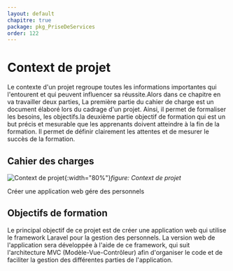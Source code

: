 ```yaml
---
layout: default
chapitre: true
package: pkg_PriseDeServices
order: 122
---
```


<!-- new slide -->

# Context de projet

<!-- note -->

Le contexte d'un projet regroupe toutes les informations importantes qui l'entourent et qui peuvent influencer sa réussite.Alors dans ce chapitre en va travailler deux parties,
La première partie du cahier de charge est un document élaboré lors du cadrage d'un projet. Ainsi, il permet de formaliser les besoins, les objectifs.la deuxième partie objectif de formation qui est un but précis et mesurable que les apprenants doivent atteindre à la fin de la formation. Il permet de définir clairement les attentes et de mesurer le succès de la formation.

## Cahier  des charges

![Context de projet](/gestion-personnels/pkg_PriseDeServices/Context-de-projet/images/Context-de-projet.jpg){:width="80%"}_figure: Context de projet_

Créer une application web gére des personnels

## Objectifs de formation 

Le principal objectif de ce projet est de créer une application web qui utilise le framework Laravel pour la gestion des personnels. La version web de l'application sera développée à l'aide de ce framework, qui suit l'architecture MVC (Modèle-Vue-Contrôleur) afin d'organiser le code et de faciliter la gestion des différentes parties de l'application.
